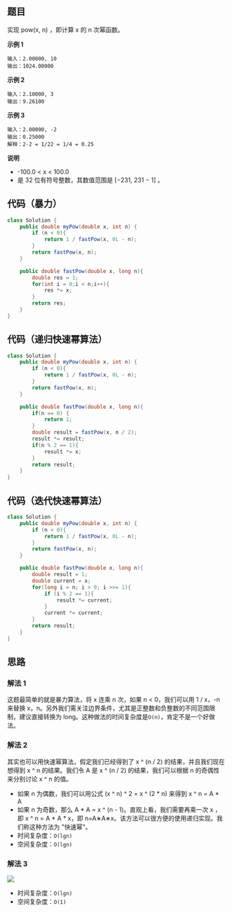 ## 题目
实现 pow(x, n) ，即计算 x 的 n 次幂函数。

**示例 1**
```
输入：2.00000, 10
输出：1024.00000
```

**示例 2**
```
输入：2.10000, 3
输出：9.26100
```

**示例 3**
```
输入：2.00000, -2
输出：0.25000
解释：2-2 = 1/22 = 1/4 = 0.25
```

**说明**
* -100.0 < x < 100.0
* 是 32 位有符号整数，其数值范围是 [−231, 231 − 1] 。

## 代码（暴力）
```JAVA
class Solution {
    public double myPow(double x, int n) {
        if (n < 0){
            return 1 / fastPow(x, 0L - n);
        }
        return fastPow(x, n);
    }

    public double fastPow(double x, long n){
        double res = 1;
        for(int i = 0;i < n;i++){
            res *= x; 
        }
        return res;
    }
}
```

## 代码（递归快速幂算法）
```Java
class Solution {
    public double myPow(double x, int n) {
        if (n < 0){
            return 1 / fastPow(x, 0L - n);
        }
        return fastPow(x, n);
    }

    public double fastPow(double x, long n){
        if(n == 0) {
            return 1;
        }
        double result = fastPow(x, n / 2);
        result *= result;
        if(n % 2 == 1){
            result *= x;
        }
        return result;
    }
}
```

## 代码（迭代快速幂算法）
```Java
class Solution {
    public double myPow(double x, int n) {
        if (n < 0){
            return 1 / fastPow(x, 0L - n);
        }
        return fastPow(x, n);
    }

    public double fastPow(double x, long n){
        double result = 1;
        double current = x;
        for(long i = n; i > 0; i >>= 1){
            if (i % 2 == 1){
                result *= current;
            }
            current *= current;
        }
        return result;
    }
}
```

## 思路

### 解法 1
这题最简单的就是暴力算法，将 x 连乘 n 次，如果 n < 0，我们可以用 1 / x，-n 来替换 x，n。另外我们需关注边界条件，尤其是正整数和负整数的不同范围限制，建议直接转换为 long。这种做法的时间复杂度是`O(n)`，肯定不是一个好做法。

### 解法 2
其实也可以用快速幂算法，假定我们已经得到了 x ^ (n / 2) 的结果，并且我们现在想得到 x ^ n 的结果。我们令 A 是 x ^ (n / 2) 的结果，我们可以根据 n 的奇偶性来分别讨论 x ^ n 的值。
* 如果 n 为偶数，我们可以用公式 (x ^ n) ^ 2 = x ^ (2 * n) 来得到 x ^ n = A * A 
* 如果 n 为奇数，那么 A * A = x ^ (n - 1)。直观上看，我们需要再乘一次 x ，即 x ^ n = A * A * x，即 n=A∗A∗x。该方法可以很方便的使用递归实现。我们称这种方法为 "快速幂"。
* 时间复杂度：`O(lgn)`
* 空间复杂度：`O(lgn)`

### 解法 3
![](static/50.png)
* 时间复杂度：`O(lgn)`
* 空间复杂度：`O(1)`
